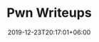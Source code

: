 ---
title       : "Pwn Writeups"
date        : 2019-12-23T20:17:01+06:00
description : "CTFs, PwnableVN writeups and more"
image: images/backgrounds/hero-background.png
read_more: Visit Pwn Blogs
---